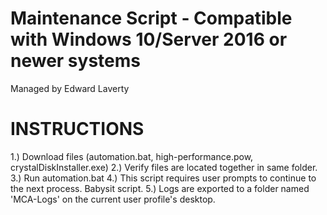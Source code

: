 # Maintenance Script - Compatible with Windows 10/Server 2016 or newer systems

Managed by Edward Laverty

# INSTRUCTIONS
1.) Download files (automation.bat, high-performance.pow, crystalDiskInstaller.exe)
2.) Verify files are located together in same folder.
3.) Run automation.bat
4.) This script requires user prompts to continue to the next process. Babysit script.
5.) Logs are exported to a folder named 'MCA-Logs' on the current user profile's desktop.
